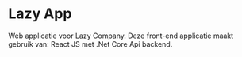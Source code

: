 # Lazy App

Web applicatie voor Lazy Company. Deze front-end applicatie maakt gebruik van:
React JS met .Net Core Api backend.
